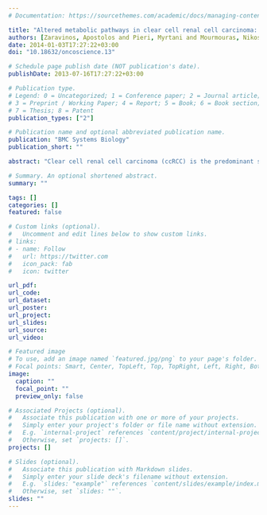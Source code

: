 ```yaml
---
# Documentation: https://sourcethemes.com/academic/docs/managing-content/

title: "Altered metabolic pathways in clear cell renal cell carcinoma: A meta-analysis and validation study focused on the deregulated genes and their associated networks"
authors: [Zaravinos, Apostolos and Pieri, Myrtani and Mourmouras, Nikos and Anastasiadou, Natassa and Zouvani, Ioanna and Delakas, Dimitris and Deltas, Constantinos]
date: 2014-01-03T17:27:22+03:00
doi: "10.18632/oncoscience.13"

# Schedule page publish date (NOT publication's date).
publishDate: 2013-07-16T17:27:22+03:00

# Publication type.
# Legend: 0 = Uncategorized; 1 = Conference paper; 2 = Journal article;
# 3 = Preprint / Working Paper; 4 = Report; 5 = Book; 6 = Book section;
# 7 = Thesis; 8 = Patent
publication_types: ["2"]

# Publication name and optional abbreviated publication name.
publication: "BMC Systems Biology"
publication_short: ""

abstract: "Clear cell renal cell carcinoma (ccRCC) is the predominant subtype of renal cell carcinoma (RCC). It is one of the most therapy-resistant carcinomas, responding very poorly or not at all to radiotherapy, hormonal therapy and chemotherapy. A more comprehensive understanding of the deregulated pathways in ccRCC can lead to the development of new therapies and prognostic markers. We performed a meta- analysis of 5 publicly available gene expression datasets and identified a list of co- deregulated genes, for which we performed extensive bioinformatic analysis coupled with experimental validation on the mRNA level. Gene ontology enrichment showed that many proteins are involved in response to hypoxia/oxygen levels and positive regulation of the VEGFR signaling pathway. KEGG analysis revealed that metabolic pathways are mostly altered in ccRCC. Similarly, Ingenuity Pathway Analysis showed that the antigen presentation, inositol metabolism, pentose phosphate, glycolysis/ gluconeogenesis and fructose/mannose metabolism pathways are altered in the disease. Cellular growth, proliferation and carbohydrate metabolism, were among the top molecular and cellular functions of the co-deregulated genes. qRT-PCR validated the deregulated expression of several genes in Caki-2 and ACHN cell lines and in a cohort of ccRCC tissues. NNMT and NR3C1 increased expression was evident in ccRCC biopsies from patients using immunohistochemistry. ROC curves evaluated the diagnostic performance of the top deregulated genes in each dataset. We show that metabolic pathways are mostly deregulated in ccRCC and we highlight those being most responsible in its formation. We suggest that these genes are candidate predictive markers of the disease."

# Summary. An optional shortened abstract.
summary: ""

tags: []
categories: []
featured: false

# Custom links (optional).
#   Uncomment and edit lines below to show custom links.
# links:
# - name: Follow
#   url: https://twitter.com
#   icon_pack: fab
#   icon: twitter

url_pdf:
url_code:
url_dataset:
url_poster:
url_project:
url_slides:
url_source:
url_video:

# Featured image
# To use, add an image named `featured.jpg/png` to your page's folder. 
# Focal points: Smart, Center, TopLeft, Top, TopRight, Left, Right, BottomLeft, Bottom, BottomRight.
image:
  caption: ""
  focal_point: ""
  preview_only: false

# Associated Projects (optional).
#   Associate this publication with one or more of your projects.
#   Simply enter your project's folder or file name without extension.
#   E.g. `internal-project` references `content/project/internal-project/index.md`.
#   Otherwise, set `projects: []`.
projects: []

# Slides (optional).
#   Associate this publication with Markdown slides.
#   Simply enter your slide deck's filename without extension.
#   E.g. `slides: "example"` references `content/slides/example/index.md`.
#   Otherwise, set `slides: ""`.
slides: ""
---
```

